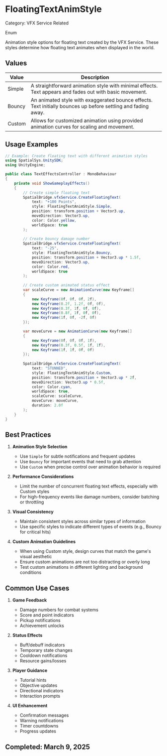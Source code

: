 # FloatingTextAnimStyle

Category: VFX Service Related

Enum

Animation style options for floating text created by the VFX Service. These styles determine how floating text animates when displayed in the world.

## Values

| Value | Description |
| --- | --- |
| Simple | A straightforward animation style with minimal effects. Text appears and fades out with basic movement. |
| Bouncy | An animated style with exaggerated bounce effects. Text initially bounces up before settling and fading away. |
| Custom | Allows for customized animation using provided animation curves for scaling and movement. |

## Usage Examples

```csharp
// Example: Create floating text with different animation styles
using SpatialSys.UnitySDK;
using UnityEngine;

public class TextEffectsController : MonoBehaviour
{
    private void ShowGameplayEffects()
    {
        // Create simple floating text
        SpatialBridge.vfxService.CreateFloatingText(
            text: "+100 Points",
            style: FloatingTextAnimStyle.Simple,
            position: transform.position + Vector3.up,
            moveDirection: Vector3.up,
            color: Color.yellow,
            worldSpace: true
        );
        
        // Create bouncy damage number
        SpatialBridge.vfxService.CreateFloatingText(
            text: "-25",
            style: FloatingTextAnimStyle.Bouncy,
            position: transform.position + Vector3.up * 1.5f,
            moveDirection: Vector3.up,
            color: Color.red,
            worldSpace: true
        );
        
        // Create custom animated status effect
        var scaleCurve = new AnimationCurve(new Keyframe[]
        {
            new Keyframe(0f, 0f, 0f, 2f),
            new Keyframe(0.2f, 1.2f, 0f, 0f),
            new Keyframe(0.3f, 1f, 0f, 0f),
            new Keyframe(0.8f, 1f, 0f, 0f),
            new Keyframe(1f, 0f, -2f, 0f)
        });

        var moveCurve = new AnimationCurve(new Keyframe[]
        {
            new Keyframe(0f, 0f, 0f, 1f),
            new Keyframe(0.3f, 0.5f, 1f, 1f),
            new Keyframe(1f, 1f, 0f, 0f)
        });
        
        SpatialBridge.vfxService.CreateFloatingText(
            text: "STUNNED",
            style: FloatingTextAnimStyle.Custom,
            position: transform.position + Vector3.up * 2f,
            moveDirection: Vector3.up * 0.5f,
            color: Color.cyan,
            worldSpace: true,
            scaleCurve: scaleCurve,
            moveCurve: moveCurve,
            duration: 2.0f
        );
    }
}
```

## Best Practices

1. **Animation Style Selection**
   - Use `Simple` for subtle notifications and frequent updates
   - Use `Bouncy` for important events that need to grab attention
   - Use `Custom` when precise control over animation behavior is required

2. **Performance Considerations**
   - Limit the number of concurrent floating text effects, especially with Custom styles
   - For high-frequency events like damage numbers, consider batching or throttling

3. **Visual Consistency**
   - Maintain consistent styles across similar types of information
   - Use specific styles to indicate different types of events (e.g., Bouncy for critical hits)

4. **Custom Animation Guidelines**
   - When using Custom style, design curves that match the game's visual aesthetic
   - Ensure custom animations are not too distracting or overly long
   - Test custom animations in different lighting and background conditions

## Common Use Cases

1. **Game Feedback**
   - Damage numbers for combat systems
   - Score and point indicators
   - Pickup notifications
   - Achievement unlocks

2. **Status Effects**
   - Buff/debuff indicators
   - Temporary state changes
   - Cooldown notifications
   - Resource gains/losses

3. **Player Guidance**
   - Tutorial hints
   - Objective updates
   - Directional indicators
   - Interaction prompts

4. **UI Enhancement**
   - Confirmation messages
   - Warning notifications
   - Timer countdowns
   - Progress updates

## Completed: March 9, 2025
